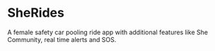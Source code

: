 # SheRides
A female safety car pooling ride app with additional features like She Community, real time alerts and SOS.
